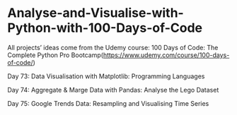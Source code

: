 # Analyse-and-Visualise-with-Python-with-100-Days-of-Code

All projects’ ideas come from the Udemy course: 100 Days of Code: The Complete Python Pro Bootcamp(https://www.udemy.com/course/100-days-of-code/)

Day 73: Data Visualisation with Matplotlib: Programming Languages

Day 74: Aggregate & Marge Data with Pandas: Analyse the Lego Dataset

Day 75: Google Trends Data: Resampling and Visualising Time Series
